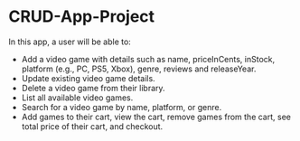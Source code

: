 # CRUD-App-Project

In this app, a user will be able to:

- Add a video game with details such as name, priceInCents, inStock, platform (e.g., PC, PS5, Xbox), genre, reviews and releaseYear.
- Update existing video game details.
- Delete a video game from their library.
- List all available video games.
- Search for a video game by name, platform, or genre.
- Add games to their cart, view the cart, remove games from the cart, see total price of their cart, and checkout.

